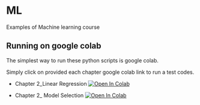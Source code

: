 # ML
Examples of Machine learning course


## Running on google colab
The simplest way to run these python scripts is google colab.

Simply click on provided each chapter google colab link to run a test codes.

* Chapter 2_Linear Regression [![Open In Colab](https://colab.research.google.com/assets/colab-badge.svg)](https://colab.research.google.com/github//a-mahmoudi/ML/blob/master/chp02_01_Linear_regression.ipynb)

* Chapter 2_ Model Selection [![Open In Colab](https://colab.research.google.com/assets/colab-badge.svg)](https://colab.research.google.com/github//a-mahmoudi/ML/blob/master/chp02_02_Model_selection)
